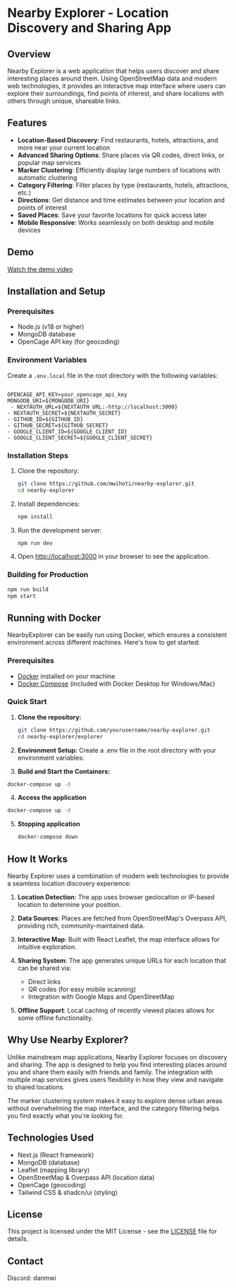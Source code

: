 # Nearby Explorer - Location Discovery and Sharing App

## Overview

Nearby Explorer is a web application that helps users discover and share interesting places around them. Using OpenStreetMap data and modern web technologies, it provides an interactive map interface where users can explore their surroundings, find points of interest, and share locations with others through unique, shareable links.

## Features

- **Location-Based Discovery**: Find restaurants, hotels, attractions, and more near your current location
- **Advanced Sharing Options**: Share places via QR codes, direct links, or popular map services
- **Marker Clustering**: Efficiently display large numbers of locations with automatic clustering
- **Category Filtering**: Filter places by type (restaurants, hotels, attractions, etc.)
- **Directions**: Get distance and time estimates between your location and points of interest
- **Saved Places**: Save your favorite locations for quick access later
- **Mobile Responsive**: Works seamlessly on both desktop and mobile devices

## Demo

[Watch the demo video](https://www.youtube.com/watch?v=kHsWO4yXHTM&ab_channel=Mwihoti8Dan)

## Installation and Setup

### Prerequisites

- Node.js (v18 or higher)
- MongoDB database
- OpenCage API key (for geocoding)

### Environment Variables

Create a `.env.local` file in the root directory with the following variables:

```

OPENCAGE_API_KEY=your_opencage_api_key
MONGODB_URI=${MONGODB_URI}
 - NEXTAUTH_URL=${NEXTAUTH_URL:-http://localhost:3000}
- NEXTAUTH_SECRET=${NEXTAUTH_SECRET}
- GITHUB_ID=${GITHUB_ID}
- GITHUB_SECRET=${GITHUB_SECRET}
- GOOGLE_CLIENT_ID=${GOOGLE_CLIENT_ID}
- GOOGLE_CLIENT_SECRET=${GOOGLE_CLIENT_SECRET}
```

### Installation Steps

1. Clone the repository:
   ```bash
   git clone https://github.com/mwihoti/nearby-explorer.git
   cd nearby-explorer
   ```

2. Install dependencies:
   ```bash
   npm install
   ```

3. Run the development server:
   ```bash
   npm run dev
   ```

4. Open [http://localhost:3000](http://localhost:3000) in your browser to see the application.

### Building for Production

```bash
npm run build
npm start
```
## Running with Docker

NearbyExplorer can be easily run using Docker, which ensures a consistent environment across different machines. Here's how to get started:

### Prerequisites

- [Docker](https://docs.docker.com/get-docker/) installed on your machine
- [Docker Compose](https://docs.docker.com/compose/install/) (included with Docker Desktop for Windows/Mac)

### Quick Start

1. **Clone the repository:**
   ```bash
   git clone https://github.com/yourusername/nearby-explorer.git
   cd nearby-explorer/explorer
   ```
2. **Environment Setup:**
Create a .env file in the root directory with your environment variables:

3. **Build and Start the Containers:**

```bash
docker-compose up -d
```

4. **Access the application**
```bash
docker-compose up -d
```

5. **Stopping application**
   ```bash
   docker-compose down
   ```


## How It Works

Nearby Explorer uses a combination of modern web technologies to provide a seamless location discovery experience:

1. **Location Detection**: The app uses browser geolocation or IP-based location to determine your position.

2. **Data Sources**: Places are fetched from OpenStreetMap's Overpass API, providing rich, community-maintained data.

3. **Interactive Map**: Built with React Leaflet, the map interface allows for intuitive exploration.

4. **Sharing System**: The app generates unique URLs for each location that can be shared via:
   - Direct links
   - QR codes (for easy mobile scanning)
   - Integration with Google Maps and OpenStreetMap

5. **Offline Support**: Local caching of recently viewed places allows for some offline functionality.

## Why Use Nearby Explorer?

Unlike mainstream map applications, Nearby Explorer focuses on discovery and sharing. The app is designed to help you find interesting places around you and share them easily with friends and family. The integration with multiple map services gives users flexibility in how they view and navigate to shared locations.

The marker clustering system makes it easy to explore dense urban areas without overwhelming the map interface, and the category filtering helps you find exactly what you're looking for.

## Technologies Used

- Next.js (React framework)
- MongoDB (database)
- Leaflet (mapping library)
- OpenStreetMap & Overpass API (location data)
- OpenCage (geocoding)
- Tailwind CSS & shadcn/ui (styling)

## License

This project is licensed under the MIT License - see the [LICENSE](LICENSE) file for details.

## Contact

Discord: danmwi
